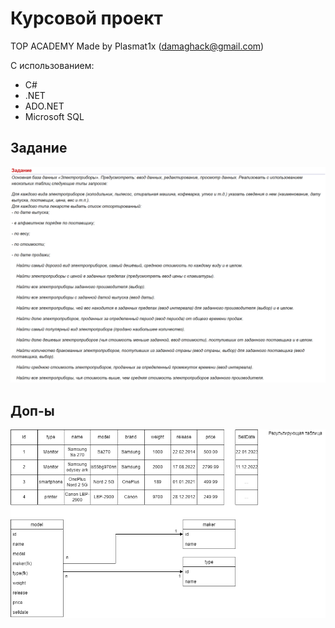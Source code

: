 # Курсовой проект

TOP ACADEMY
Made by Plasmat1x (damaghack@gmail.com)

С использованием:

* C#
* .NET
* ADO.NET
* Microsoft SQL

## Задание

![Screenshot](tasks/1.jpg)

## Доп-ы

![Screenshot](UML.png)
